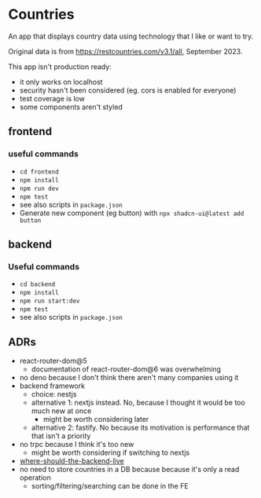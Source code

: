 # Countries

An app that displays country data using technology that I like or want to try.

Original data is from https://restcountries.com/v3.1/all, September 2023.

This app isn't production ready:

- it only works on localhost
- security hasn't been considered (eg. cors is enabled for everyone)
- test coverage is low
- some components aren't styled

## frontend

### useful commands

- `cd frontend`
- `npm install`
- `npm run dev`
- `npm test`
- see also scripts in `package.json`
- Generate new component (eg button) with `npx shadcn-ui@latest add button`

## backend

### Useful commands

- `cd backend`
- `npm install`
- `npm run start:dev`
- `npm test`
- see also scripts in `package.json`

## ADRs

- react-router-dom@5
  - documentation of react-router-dom@6 was overwhelming
- no deno because I don't think there aren't many companies using it
- backend framework
  - choice: nestjs
  - alternative 1: nextjs instead. No, because I thought it would be too much new at once
    - might be worth considering later
  - alternative 2: fastify. No because its motivation is performance that that isn't a priority
- no trpc because I think it's too new
  - might be worth considering if switching to nextjs
- [where-should-the-backend-live](adr/where-should-the-backend-live.md)
- no need to store countries in a DB because because it's only a read operation
  - sorting/filtering/searching can be done in the FE
